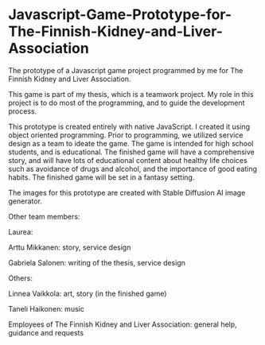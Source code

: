 # Javascript-Game-Prototype-for-The-Finnish-Kidney-and-Liver-Association

The prototype of a Javascript game project programmed by me for The Finnish Kidney and Liver Association.

This game is part of my thesis, which is a teamwork project. My role in this project is to do most of the programming, and to guide the development process.

This prototype is created entirely with native JavaScript. I created it using object oriented programming. Prior to programming, we utilized service design as a team to ideate the game. The game is intended for high school students,
and is educational. The finished game will have a comprehensive story, and will have lots of educational content about healthy life choices such as 
avoidance of drugs and alcohol, and the importance of good eating habits. The finished game will be set in a fantasy setting.

The images for this prototype are created with Stable Diffusion AI image generator.

Other team members:

Laurea:

Arttu Mikkanen: story, service design

Gabriela Salonen: writing of the thesis, service design

Others:

Linnea Vaikkola: art, story (in the finished game)

Taneli Haikonen: music

Employees of The Finnish Kidney and Liver Association: general help, guidance and requests
